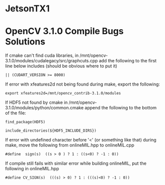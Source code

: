 # JetsonTX1

# OpenCV 3.1.0 Compile Bugs Solutions 
If cmake can't find cuda libraries, in /mnt/opencv-3.1.0/modules/cudalegacy/src/graphcuts.cpp add the following to the first line below includes (should be obvious where to put it)

    || (CUDART_VERSION >= 8000) 

If error with xfeatures2d not being found during make, export the following:

    export xfeatures2d=/mnt/opencv_contrib-3.1.0/modules

If HDF5 not found by cmake in /mnt/opencv-3.1.0/modules/python/common.cmake append the following to the bottom of the file:

    find_package(HDF5)
 
    include_directories(${HDF5_INCLUDE_DIRS})


If error with undefined character before '<' (or something like that) during make, move the following from onlineMIL.hpp to onlineMIL.cpp   

    #define  sign(s)  ((s > 0 ) ? 1 : ((s<0) ? -1 : 0))

If compile still fails with similar error while building onlineMIL, put the following in onlineMIL.hpp 

    #define CV_SIGN(s)  (((s) > 0) ? 1 : (((s)<0) ? -1 : 0)) 


